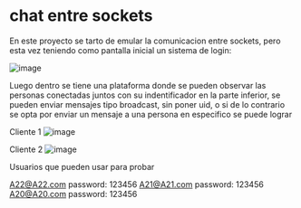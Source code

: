 # chat entre sockets


En este proyecto se tarto de emular la comunicacion entre sockets, pero esta vez teniendo como pantalla inicial un sistema de login:

![image](https://user-images.githubusercontent.com/70548139/136473527-7164d4e3-50b3-48e4-adb0-381eb476e084.png)

Luego dentro se tiene una plataforma donde se pueden observar las personas conectadas juntos con su indentificador en la parte inferior, se pueden enviar mensajes tipo broadcast, sin poner uid, o si de lo contrario se opta por enviar un mensaje a una persona en especifico se puede lograr

Cliente 1
![image](https://user-images.githubusercontent.com/70548139/136473704-5719d353-7022-4607-a70f-2eb99848667d.png)

Cliente 2
![image](https://user-images.githubusercontent.com/70548139/136473761-0e960a21-859b-4abe-9d03-b8e99671bb86.png)

Usuarios que pueden usar para probar

A22@A22.com
password: 123456
A21@A21.com
password: 123456
A20@A20.com
password: 123456

